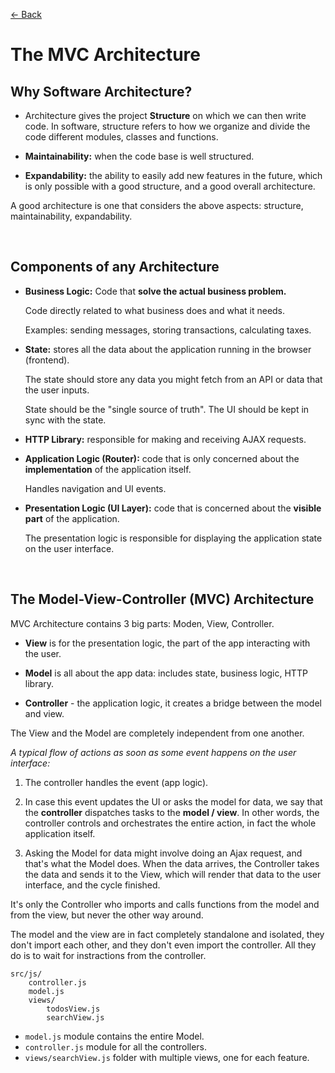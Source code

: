 [&larr; Back](./README.md)

# The MVC Architecture

## Why Software Architecture?

- Architecture gives the project **Structure** on which we can then write code. In software, structure refers to how we organize and divide the code different modules, classes and functions.

- **Maintainability:** when the code base is well structured.

- **Expandability:** the ability to easily add new features in the future, which is only possible with a good structure, and a good overall architecture.

A good architecture is one that considers the above aspects: structure, maintainability, expandability.

<br>

## Components of any Architecture

- **Business Logic:** Code that **solve the actual business problem.**

  Code directly related to what business does and what it needs.

  Examples: sending messages, storing transactions, calculating taxes.

- **State:** stores all the data about the application running in the browser (frontend).

  The state should store any data you might fetch from an API or data that the user inputs.

  State should be the "single source of truth". The UI should be kept in sync with the state.

- **HTTP Library:** responsible for making and receiving AJAX requests.

- **Application Logic (Router):** code that is only concerned about the **implementation** of the application itself.

  Handles navigation and UI events.

- **Presentation Logic (UI Layer):** code that is concerned about the **visible part** of the application.

  The presentation logic is responsible for displaying the application state on the user interface.

<br>

## The Model-View-Controller (MVC) Architecture

MVC Architecture contains 3 big parts: Moden, View, Controller.

- **View** is for the presentation logic, the part of the app interacting with the user.

- **Model** is all about the app data: includes state, business logic, HTTP library.

- **Controller** - the application logic, it creates a bridge between the model and view.

The View and the Model are completely independent from one another.

_A typical flow of actions as soon as some event happens on the user interface:_

1. The controller handles the event (app logic).

2. In case this event updates the UI or asks the model for data, we say that the **controller** dispatches tasks to the **model / view**. In other words, the controller controls and orchestrates the entire action, in fact the whole application itself.

3. Asking the Model for data might involve doing an Ajax request, and that's what the Model does. When the data arrives, the Controller takes the data and sends it to the View, which will render that data to the user interface, and the cycle finished.

It's only the Controller who imports and calls functions from the model and from the view, but never the other way around.

The model and the view are in fact completely standalone and isolated, they don't import each other, and they don't even import the controller. All they do is to wait for instractions from the controller.

```
src/js/
    controller.js
    model.js
    views/
        todosView.js
        searchView.js
```

- `model.js` module contains the entire Model.
- `controller.js` module for all the controllers.
- `views/searchView.js` folder with multiple views, one for each feature.

<br>
